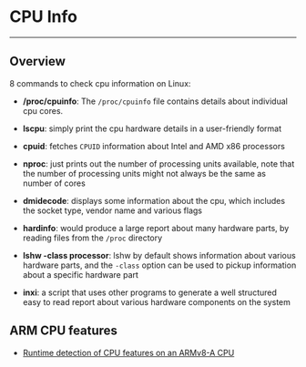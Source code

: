 # CPU Info

---

## Overview

8 commands to check cpu information on Linux:  

* **/proc/cpuinfo**: The `/proc/cpuinfo` file contains details about individual cpu cores.

* **lscpu**: simply print the cpu hardware details in a user-friendly format

* **cpuid**: fetches `CPUID` information about Intel and AMD x86 processors

* **nproc**: just prints out the number of processing units available, note that the number of processing units might not always be the same as number of cores

* **dmidecode**: displays some information about the cpu, which includes the socket type, vendor name and various flags

* **hardinfo**: would produce a large report about many hardware parts, by reading files from the `/proc` directory

* **lshw -class processor**: lshw by default shows information about various hardware parts, and the `-class` option can be used to pickup information about a specific hardware part

* **inxi**: a script that uses other programs to generate a well structured easy to read report about various hardware components on the system

## ARM CPU features

* [Runtime detection of CPU features on an ARMv8-A CPU](https://community.arm.com/android-community/b/android/posts/runtime-detection-of-cpu-features-on-an-armv8-a-cpu)
